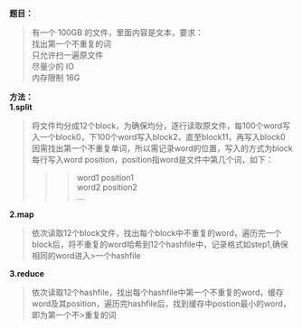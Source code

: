 **题目：**  
  >有一个 100GB 的文件，里面内容是文本，要求：  
  >找出第一个不重复的词  
  >只允许扫一遍原文件  
  >尽量少的 IO  
  >内存限制 16G  
  
**方法：**   
  __1.split__  
>将文件均分成12个block，为确保均分，逐行读取原文件，每100个word写入一个block0，下100个word写入block2，直至block11，再写入block0  
>因需找出第一个不重复单词，所以需记录word的位置，写入的方式为block每行写入word position，position指word是文件中第几个词，如下：  
>>>word1 position1   
>>>word2 position2   
      ...  
  
 __2.map__  
>依次读取12个block文件，找出每个block中不重复的word，遍历完一个block后，将不重复的word哈希到12个hashfile中，记录格式如step1,确保相同的word进入>一个hashfile  

__3.reduce__
>依次读取12个hashfile，找出每个hashfile中第一个不重复的word，缓存word及其position，遍历完hashfile后，找到缓存中postion最小的word，即为第一个不>重复的词  
